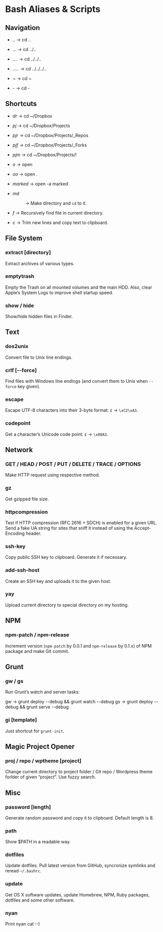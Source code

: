 # Bash Aliases & Scripts

## Navigation

* *..* → cd ..

* *...* → cd ../..

* *....* → cd ../../..

* *.....* → cd ../../../..

* *~* → cd ~

* *-* → cd -


## Shortcuts

* *dr* → cd ~/Dropbox

* *pj* → cd ~/Dropbox/Projects

* *pjr* → cd ~/Dropbox/Projects/_Repos

* *pjf* → cd ~/Dropbox/Projects/_Forks

* *pjm* → cd ~/Dropbox/Projects/!

* *o* → open

* *oo* → open .

* *marked* → open -a marked

* *md <dir>* → Make directory and `cd` to it.

* *f <what>* → Recursively find file in current directory.

* *c* → Trim new lines and copy text to clipboard.


## File System

### extract <filepath> [directory]

Extract archives of various types.

### emptytrash

Empty the Trash on all mounted volumes and the main HDD. Also, clear Apple’s System Logs to improve shell startup speed.

### show / hide

Show/hide hidden files in Finder.


## Text

### dos2unix <filepath>

Convert file to Unix line endings.

### crlf [--force]

Find files with Windows line endings (and convert them to Unix when `--force` key given).

### escape <characters>

Escape UTF-8 characters into their 3-byte format: `£` → `\xC2\xA3`.

### codepoint <character>

Get a character’s Unicode code point: `£` → `\x00A3`.


## Network

### GET / HEAD / POST / PUT / DELETE / TRACE / OPTIONS <URL>
	
Make HTTP request using respective method.

### gz <filepath>

Get gzipped file size.

### httpcompression <URL>

Test if HTTP compression (RFC 2616 + SDCH) is enabled for a given URL. Send a fake UA string for sites that sniff it instead of using the Accept-Encoding header.

### ssh-key

Copy public SSH key to clipboard. Generate it if necessary.

### add-ssh-host <username> <hostname> <identifier>
	
Create an SSH key and uploads it to the given host.

### yay

Upload current directory to special directory on my hosting.


## NPM

### npm-patch / npm-release

Increment version (`npm-patch` by 0.0.1 and `npm-release` by 0.1.x) of NPM package and make Git commit.


## Grunt

### gw / gs

Run Grunt’s watch and server tasks:

gw → grunt deploy --debug && grunt watch --debug
gs → grunt deploy --debug && grunt serve --debug

### gi [template]

Just shortcut for `grunt-init`.


## Magic Project Opener

### proj / repo / wptheme [project]

Change current directory to project folder / Git repo / Wordpress theme forlder of given “project”. Use fuzzy search.


## Misc

### password [length]

Generate random password and copy it to clipboard. Default length is 8.

### path

Show $PATH in a readable way.

### dotfiles

Update dotfiles. Pull latest version from GitHub, syncronize symlinks and reread `~/.bashrc`.

### update

Get OS X software updates, update Homebrew, NPM, Ruby packages, dotfiles and some other software.

### nyan

Print nyan cat :-)
